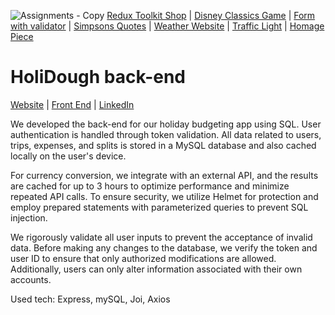 ![Assignments - Copy](https://github.com/Sacha1995/thirdspacelearning/assets/169173663/3daabe1c-b8a5-4976-9f7d-9e2a48d2ca89)
[Redux Toolkit Shop]( https://github.com/Sacha1995/redux-toolbox-shop) | [Disney Classics Game]( https://github.com/Sacha1995/disney) | [Form with validator](https://github.com/Sacha1995/form-validator) | [Simpsons Quotes]( https://github.com/Sacha1995/simpsons) | [Weather Website]( https://github.com/Sacha1995/Weather-Website) | [Traffic Light]( https://github.com/Sacha1995/traffic-light) | [Homage Piece]( https://github.com/Sacha1995/thirdspacelearning)

# HoliDough back-end
[Website](https://holidough.uk/) | [Front End](https://github.com/Sacha1995/holiDough-front-end) | [LinkedIn](https://www.linkedin.com/in/sachauijlen/)

We developed the back-end for our holiday budgeting app using SQL. User authentication is handled through token validation. All data related to users, trips, expenses, and splits is stored in a MySQL database and also cached locally on the user's device.

For currency conversion, we integrate with an external API, and the results are cached for up to 3 hours to optimize performance and minimize repeated API calls. To ensure security, we utilize Helmet for protection and employ prepared statements with parameterized queries to prevent SQL injection.

We rigorously validate all user inputs to prevent the acceptance of invalid data. Before making any changes to the database, we verify the token and user ID to ensure that only authorized modifications are allowed. Additionally, users can only alter information associated with their own accounts.

Used tech: Express, mySQL, Joi, Axios
